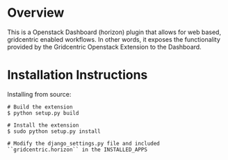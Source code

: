 Overview
========
This is a Openstack Dashboard (horizon) plugin that allows for web based, gridcentric enabled
workflows. In other words, it exposes the functionality provided by the Gridcentric Openstack 
Extension to the Dashboard.


Installation Instructions
=========================
Installing from source:

    # Build the extension
    $ python setup.py build
    
    # Install the extension
    $ sudo python setup.py install
    
    # Modify the django_settings.py file and included ``gridcentric.horizon`` in the INSTALLED_APPS

